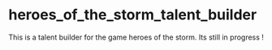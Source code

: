heroes_of_the_storm_talent_builder
=====================

This is a talent builder for the game heroes of the storm. Its still in progress !




